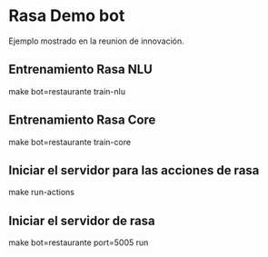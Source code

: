 # Rasa Demo bot 
Ejemplo mostrado en la reunion de innovación.

## Entrenamiento Rasa NLU 
make bot=restaurante train-nlu
 
## Entrenamiento Rasa Core 
make bot=restaurante train-core

## Iniciar el servidor para las acciones de rasa
make run-actions

## Iniciar el servidor de rasa 
make bot=restaurante port=5005 run

